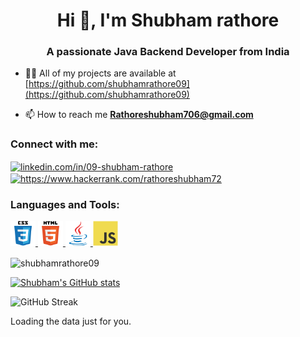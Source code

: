<h1 align="center">Hi 👋, I'm Shubham rathore</h1>
<h3 align="center">A passionate Java Backend Developer from India</h3>

- 👨‍💻 All of my projects are available at [https://github.com/shubhamrathore09](https://github.com/shubhamrathore09)

- 📫 How to reach me **Rathoreshubham706@gmail.com**

<h3 align="left">Connect with me:</h3>
<p align="left">
<a href="https://linkedin.com/in/linkedin.com/in/09-shubham-rathore" target="blank"><img align="center" src="https://raw.githubusercontent.com/rahuldkjain/github-profile-readme-generator/master/src/images/icons/Social/linked-in-alt.svg" alt="linkedin.com/in/09-shubham-rathore" height="30" width="40" /></a>
<a href="https://www.hackerrank.com/https://www.hackerrank.com/rathoreshubham72" target="blank"><img align="center" src="https://raw.githubusercontent.com/rahuldkjain/github-profile-readme-generator/master/src/images/icons/Social/hackerrank.svg" alt="https://www.hackerrank.com/rathoreshubham72" height="30" width="40" /></a>
</p>

<h3 align="left">Languages and Tools:</h3>
<p align="left"> <a href="https://www.w3schools.com/css/" target="_blank" rel="noreferrer"> <img src="https://raw.githubusercontent.com/devicons/devicon/master/icons/css3/css3-original-wordmark.svg" alt="css3" width="40" height="40"/> </a> <a href="https://www.w3.org/html/" target="_blank" rel="noreferrer"> <img src="https://raw.githubusercontent.com/devicons/devicon/master/icons/html5/html5-original-wordmark.svg" alt="html5" width="40" height="40"/> </a> <a href="https://www.java.com" target="_blank" rel="noreferrer"> <img src="https://raw.githubusercontent.com/devicons/devicon/master/icons/java/java-original.svg" alt="java" width="40" height="40"/> </a> <a href="https://developer.mozilla.org/en-US/docs/Web/JavaScript" target="_blank" rel="noreferrer"> <img src="https://raw.githubusercontent.com/devicons/devicon/master/icons/javascript/javascript-original.svg" alt="javascript" width="40" height="40"/> </a> </p>

<p><img align="center" src="https://github-readme-stats.vercel.app/api/top-langs?username=shubhamrathore09&show_icons=true&locale=en&layout=compact" alt="shubhamrathore09" /></p>

[![Shubham's GitHub stats](https://github-readme-stats.vercel.app/api?username=Shubhamrathore09)](https://github.com/Shubhamrathore09/github-readme-stats)

![GitHub Streak](https://streak-stats.demolab.com/?user=shubhamrathore09)

<!-- Include the library. -->
<script
  src="https://unpkg.com/github-calendar@latest/dist/github-calendar.min.js">
</script>

<!-- Optionally, include the theme (if you don't want to struggle to write the CSS) -->
<link
  rel="stylesheet"
  href="https://unpkg.com/github-calendar@latest/dist/github-calendar-responsive.css"
/>

<!-- Prepare a container for your calendar. -->
<div class="calendar">
    <!-- Loading stuff -->
    Loading the data just for you.
</div>

<script>
    GitHubCalendar(".calendar", "shubhamrathore09");

    // or enable responsive functionality:
    GitHubCalendar(".calendar", "shubhamrathore09", { responsive: true });

    // Use a proxy
    GitHubCalendar(".calendar", "shubhamrathore09", {
       proxy (username) {
         return fetch(`https://your-proxy.com/github?user=${username}`)
       }
    }).then(r => r.text())
</script>

